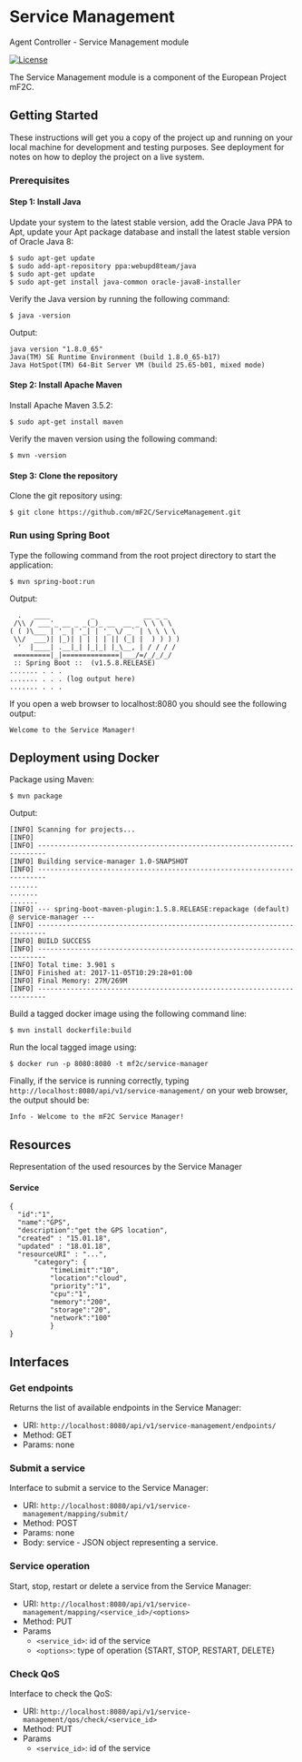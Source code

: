 # Service Management
Agent Controller - Service Management module

[![License](https://img.shields.io/badge/License-Apache%202.0-blue.svg)](https://opensource.org/licenses/Apache-2.0)

The Service Management module is a component of the European Project mF2C.

## Getting Started

These instructions will get you a copy of the project up and running on your local machine for development and testing purposes. See deployment for notes on how to deploy the project on a live system.

### Prerequisites

#### Step 1: Install Java

Update your system to the latest stable version, add the Oracle Java PPA to Apt, update your Apt package database and install the latest stable version of Oracle Java 8:
```
$ sudo apt-get update
$ sudo add-apt-repository ppa:webupd8team/java
$ sudo apt-get update
$ sudo apt-get install java-common oracle-java8-installer
```
Verify the Java version by running the following command:
```
$ java -version
```
Output:
```
java version "1.8.0_65"
Java(TM) SE Runtime Environment (build 1.8.0_65-b17)
Java HotSpot(TM) 64-Bit Server VM (build 25.65-b01, mixed mode)
```

#### Step 2: Install Apache Maven

Install Apache Maven 3.5.2:
```
$ sudo apt-get install maven
```
Verify the maven version using the following command:
```
$ mvn -version
```

#### Step 3: Clone the repository
Clone the git repository using:
```
$ git clone https://github.com/mF2C/ServiceManagement.git
```

### Run using Spring Boot

Type the following command from the root project directory to start the application:

```
$ mvn spring-boot:run
```

Output:
```
  .   ____          _            __ _ _
 /\\ / ___'_ __ _ _(_)_ __  __ _ \ \ \ \
( ( )\___ | '_ | '_| | '_ \/ _` | \ \ \ \
 \\/  ___)| |_)| | | | | || (_| |  ) ) ) )
  '  |____| .__|_| |_|_| |_\__, | / / / /
 =========|_|==============|___/=/_/_/_/
 :: Spring Boot ::  (v1.5.8.RELEASE)
....... . . .
....... . . . (log output here)
....... . . .
```

If you open a web browser to localhost:8080 you should see the following output:
```
Welcome to the Service Manager!
```

## Deployment using Docker

Package using Maven:
```
$ mvn package
```
Output:
```
[INFO] Scanning for projects...
[INFO]                                                                         
[INFO] ------------------------------------------------------------------------
[INFO] Building service-manager 1.0-SNAPSHOT
[INFO] ------------------------------------------------------------------------
.......
.......
.......
[INFO] --- spring-boot-maven-plugin:1.5.8.RELEASE:repackage (default) @ service-manager ---
[INFO] ------------------------------------------------------------------------
[INFO] BUILD SUCCESS
[INFO] ------------------------------------------------------------------------
[INFO] Total time: 3.901 s
[INFO] Finished at: 2017-11-05T10:29:28+01:00
[INFO] Final Memory: 27M/269M
[INFO] ------------------------------------------------------------------------
```
Build a tagged docker image using the following command line:
```
$ mvn install dockerfile:build
```
Run the local tagged image using:
```
$ docker run -p 8080:8080 -t mf2c/service-manager
```
Finally, if the service is running correctly, typing `http://localhost:8080/api/v1/service-management/` on your web browser, the output should be:
```
Info - Welcome to the mF2C Service Manager!
```
## Resources

Representation of the used resources by the Service Manager

#### Service
  ```
{
    "id":"1",
    "name":"GPS",
    "description":"get the GPS location",
    "created" : "15.01.18",
    "updated" : "18.01.18",
    "resourceURI" : "...",
        "category": {
            "timeLimit":"10",
            "location":"cloud",
            "priority":"1",
            "cpu":"1",
            "memory":"200",
            "storage":"20",
            "network":"100"
            }
}
  ```
## Interfaces

### Get endpoints
Returns the list of available endpoints in the Service Manager:
-	URI: `http://localhost:8080/api/v1/service-management/endpoints/`
-	Method: GET
-	Params: none

### Submit a service
Interface to submit a service to the Service Manager:
-	URI: `http://localhost:8080/api/v1/service-management/mapping/submit/`
-	Method: POST
-	Params: none
- Body: service - JSON object representing a service.

### Service operation
Start, stop, restart or delete a service from the Service Manager: 
-	URI: `http://localhost:8080/api/v1/service-management/mapping/<service_id>/<options>` 
-	Method: PUT
- Params
  - `<service_id>`: id of the service
  - `<options>`: type of operation {START, STOP, RESTART, DELETE}

### Check QoS 
Interface to check the QoS: 
-	URI: `http://localhost:8080/api/v1/service-management/qos/check/<service_id>` 
-	Method: PUT
- Params
  - `<service_id>`: id of the service
